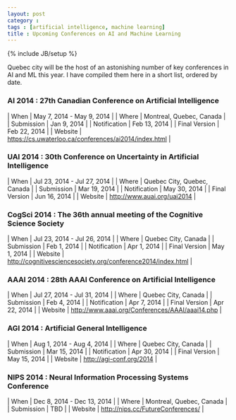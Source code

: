 ```yaml
---
layout: post
category :
tags : [artificial intelligence, machine learning]
title : Upcoming Conferences on AI and Machine Learning
---
```

{% include JB/setup %}

Quebec city will be the host of an astonishing number of key conferences in AI and ML this year.
I have compiled them here in a short list, ordered by date.

### AI 2014 : 27th Canadian Conference on Artificial Intelligence

| When | May 7, 2014 - May 9, 2014 |
| Where | Montreal, Quebec, Canada |
| Submission | Jan 9, 2014 |
| Notification | Feb 13, 2014 |
| Final Version | Feb 22, 2014 |
| Website | <https://cs.uwaterloo.ca/conferences/ai2014/index.html> |

### UAI 2014 : 30th Conference on Uncertainty in Artificial Intelligence

| When |     Jul 23, 2014 - Jul 27, 2014 |
| Where |   Quebec City, Quebec, Canada |
| Submission |  Mar 19, 2014 |
| Notification |     May 30, 2014 |
| Final Version |    Jun 16, 2014 |
| Website | <http://www.auai.org/uai2014> |

### CogSci 2014 : The 36th annual meeting of the Cognitive Science Society

| When |     Jul 23, 2014 - Jul 26, 2014 |
| Where |  Quebec City, Canada |
| Submission |  Feb 1, 2014 |
| Notification |     Apr 1, 2014 |
| Final Version |    May 1, 2014 |
| Website | <http://cognitivesciencesociety.org/conference2014/index.html> |

### AAAI 2014 : 28th AAAI Conference on Artificial Intelligence

| When |     Jul 27, 2014 - Jul 31, 2014 |
| Where |   Quebec City, Canada |
| Submission |  Feb 4, 2014 |
| Notification |     Apr 7, 2014 |
| Final Version |    Apr 22, 2014 |
| Website | <http://www.aaai.org/Conferences/AAAI/aaai14.php> |

### AGI 2014 : Artificial General Intelligence

| When |     Aug 1, 2014 - Aug 4, 2014 |
| Where |   Quebec City, Canada |
| Submission |  Mar 15, 2014 |
| Notification |     Apr 30, 2014 |
| Final Version |    May 15, 2014 |
| Website | <http://agi-conf.org/2014> |

### NIPS 2014 : Neural Information Processing Systems Conference

| When |     Dec 8, 2014 - Dec 13, 2014 |
| Where |   Montreal, Quebec, Canada |
| Submission |  TBD |
| Website | <http://nips.cc/FutureConferences/> |

